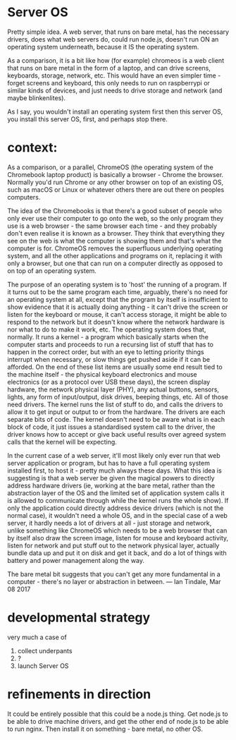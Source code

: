 # Server OS

Pretty simple idea. A web server, that runs on bare metal, has the necessary drivers, does what web servers do, could run node.js, doesn't run ON an operating system underneath, because it IS the operating system.

As a comparison, it is a bit like how (for example) chromeos is a web client that runs on bare metal in the form of a laptop, and can drive screens, keyboards, storage, network, etc. This would have an even simpler time - forget screens and keyboard, this only needs to run on raspberrypi or similar kinds of devices, and just needs to drive storage and network (and maybe blinkenlites).

As I say, you wouldn't install an operating system first then this server OS, you install this server OS, first, and perhaps stop there.

# context:
As a comparison, or a parallel, ChromeOS (the operating system of the Chromebook laptop product) is basically a browser - Chrome the browser. Normally you'd run Chrome or any other browser on top of an existing OS, such as macOS or Linux or whatever others there are out there on peoples computers.	  

The idea of the Chromebooks is that there's a good subset of people who only ever use their computer to go onto the web, so the only program they use is a web browser - the same browser each time - and they probably don't even realise it is known as a browser. They think that everything they see on the web is what the computer is showing them and that's what the computer is for. ChromeOS removes the superfluous underlying operating system, and all the other applications and programs on it, replacing it with only a browser, but one that can run on a computer directly as opposed to on top of an operating system.	  

The purpose of an operating system is to 'host' the running of a program. If it turns out to be the same program each time, arguably, there's no need for an operating system at all, except that the program by itself is insufficient to show evidence that it is actually doing anything - it can't drive the screen or listen for the keyboard or mouse, it can't access storage, it might be able to respond to the network but it doesn't know where the network hardware is nor what to do to make it work, etc. The operating system does that, normally. It runs a kernel - a program which basically starts when the computer starts and proceeds to run a recursing list of stuff that has to happen in the correct order, but with an eye to letting priority things interrupt when necessary, or slow things get pushed aside if it can be afforded. On the end of these list items are usually some end result tied to the machine itself - the physical keyboard electronics and mouse electronics (or as a protocol over USB these days), the screen display hardware, the network physical layer (PHY), any actual buttons, sensors, lights, any form of input/output, disk drives, beeping things, etc. All of those need drivers. The kernel runs the list of stuff to do, and calls the drivers to allow it to get input or output to or from the hardware. The drivers are each separate bits of code. The kernel doesn't need to be aware what is in each block of code, it just issues a standardised system call to the driver, the driver knows how to accept or give back useful results over agreed system calls that the kernel will be expecting.	  

In the current case of a web server, it'll most likely only ever run that web server application or program, but has to have a full operating system installed first, to host it - pretty much always these days. What this idea is suggesting is that a web server be given the magical powers to directly address hardware drivers (ie, working at the bare metal, rather than the abstraction layer of the OS and the limited set of application system calls it is allowed to communicate through while the kernel runs the whole show). If only the application could directly address device drivers (which is not the normal case), it wouldn't need a whole OS, and in the special case of a web server, it hardly needs a lot of drivers at all - just storage and network, unlike something like ChromeOS which needs to be a web browser that can by itself also draw the screen image, listen for mouse and keyboard activity, listen for network and put stuff out to the network physical layer, actually bundle data up and put it on disk and get it back, and do a lot of things with battery and power management along the way.	  

The bare metal bit suggests that you can't get any more fundamental in a computer - there's no layer or abstraction in between.
—	Ian Tindale, Mar 08 2017

# developmental strategy

very much a case of 

1. collect underpants
2. ?
3. launch Server OS

# refinements in direction

It could be entirely possible that this could be a node.js thing. Get node.js to be able to drive machine drivers, and get the other end of node.js to be able to run nginx. Then install it on something - bare metal, no other OS.
